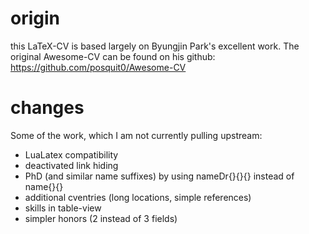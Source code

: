 # origin
this LaTeX-CV is based largely on Byungjin Park's excellent work. The original Awesome-CV can be found on his github: https://github.com/posquit0/Awesome-CV

# changes
Some of the work, which I am not currently pulling upstream: 
- LuaLatex compatibility
- deactivated link hiding
- PhD (and similar name suffixes) by using nameDr{}{}{} instead of name{}{}
- additional cventries (long locations, simple references)
- skills in table-view
- simpler honors (2 instead of 3 fields)
